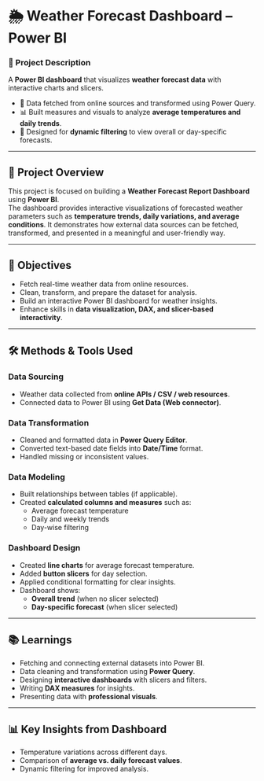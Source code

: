 # 🌦 Weather Forecast Dashboard – Power BI  

### 📖 Project Description  
A **Power BI dashboard** that visualizes **weather forecast data** with interactive charts and slicers.  
- 🔗 Data fetched from online sources and transformed using Power Query.  
- 📊 Built measures and visuals to analyze **average temperatures and daily trends**.  
- 🎯 Designed for **dynamic filtering** to view overall or day-specific forecasts.  

---

## 📌 Project Overview  
This project is focused on building a **Weather Forecast Report Dashboard** using **Power BI**.  
The dashboard provides interactive visualizations of forecasted weather parameters such as **temperature trends, daily variations, and average conditions**. It demonstrates how external data sources can be fetched, transformed, and presented in a meaningful and user-friendly way.  

---

## 🎯 Objectives  
- Fetch real-time weather data from online resources.  
- Clean, transform, and prepare the dataset for analysis.  
- Build an interactive Power BI dashboard for weather insights.  
- Enhance skills in **data visualization, DAX, and slicer-based interactivity**.  

---

## 🛠️ Methods & Tools Used  

### **Data Sourcing**  
- Weather data collected from **online APIs / CSV / web resources**.  
- Connected data to Power BI using **Get Data (Web connector)**.  

### **Data Transformation**  
- Cleaned and formatted data in **Power Query Editor**.  
- Converted text-based date fields into **Date/Time** format.  
- Handled missing or inconsistent values.  

### **Data Modeling**  
- Built relationships between tables (if applicable).  
- Created **calculated columns and measures** such as:  
  - Average forecast temperature  
  - Daily and weekly trends  
  - Day-wise filtering  

### **Dashboard Design**  
- Created **line charts** for average forecast temperature.  
- Added **button slicers** for day selection.  
- Applied conditional formatting for clear insights.  
- Dashboard shows:  
  - **Overall trend** (when no slicer selected)  
  - **Day-specific forecast** (when slicer selected)  

---

## 📚 Learnings  
- Fetching and connecting external datasets into Power BI.  
- Data cleaning and transformation using **Power Query**.  
- Designing **interactive dashboards** with slicers and filters.  
- Writing **DAX measures** for insights.  
- Presenting data with **professional visuals**.  

---

## 📊 Key Insights from Dashboard  
- Temperature variations across different days.  
- Comparison of **average vs. daily forecast values**.  
- Dynamic filtering for improved analysis.  



